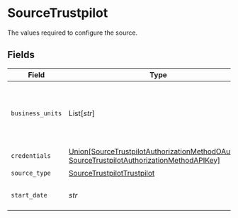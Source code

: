 # SourceTrustpilot

The values required to configure the source.


## Fields

| Field                                                                                                                                                      | Type                                                                                                                                                       | Required                                                                                                                                                   | Description                                                                                                                                                | Example                                                                                                                                                    |
| ---------------------------------------------------------------------------------------------------------------------------------------------------------- | ---------------------------------------------------------------------------------------------------------------------------------------------------------- | ---------------------------------------------------------------------------------------------------------------------------------------------------------- | ---------------------------------------------------------------------------------------------------------------------------------------------------------- | ---------------------------------------------------------------------------------------------------------------------------------------------------------- |
| `business_units`                                                                                                                                           | List[*str*]                                                                                                                                                | :heavy_check_mark:                                                                                                                                         | The names of business units which shall be synchronized. Some streams e.g. configured_business_units or private_reviews use this configuration.            | mydomain.com                                                                                                                                               |
| `credentials`                                                                                                                                              | [Union[SourceTrustpilotAuthorizationMethodOAuth20, SourceTrustpilotAuthorizationMethodAPIKey]](../../models/shared/sourcetrustpilotauthorizationmethod.md) | :heavy_check_mark:                                                                                                                                         | N/A                                                                                                                                                        |                                                                                                                                                            |
| `source_type`                                                                                                                                              | [SourceTrustpilotTrustpilot](../../models/shared/sourcetrustpilottrustpilot.md)                                                                            | :heavy_check_mark:                                                                                                                                         | N/A                                                                                                                                                        |                                                                                                                                                            |
| `start_date`                                                                                                                                               | *str*                                                                                                                                                      | :heavy_check_mark:                                                                                                                                         | For streams with sync. method incremental the start date time to be used                                                                                   | %Y-%m-%dT%H:%M:%S                                                                                                                                          |